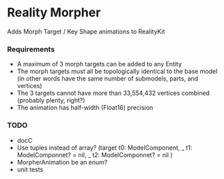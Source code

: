 #  Reality Morpher

Adds Morph Target / Key Shape animations to RealityKit

### Requirements

- A maximum of 3 morph targets can be added to any Entity
- The morph targets must all be topologically identical to the base model (in other words have the same number of submodels, parts, and vertices)
- The 3 targets cannot have more than 33,554,432 vertices combined (probably plenty, right?)
- The animation has half-width (Float16) precision

### TODO

- docC
- Use tuples instead of array? (target t0: ModelComponent, _ t1: ModelComponnet? = nil, _ t2: ModelComponnet? = nil )
- MorpherAnimation be an enum?
- unit tests
